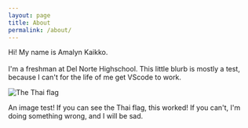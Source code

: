```yaml
---
layout: page
title: About
permalink: /about/
---
```


Hi! My name is Amalyn Kaikko.   
<br>I'm a freshman at Del Norte Highschool. This little blurb is mostly a test, because I can't for the life of me get VScode to work.   

![The Thai flag](https://www.google.com/url?sa=i&url=https%3A%2F%2Fen.wikipedia.org%2Fwiki%2FFlag_of_Thailand&psig=AOvVaw2Tt4_fzskfLAi6ZXR5w_gY&ust=1734122283231000&source=images&cd=vfe&opi=89978449&ved=0CBQQjRxqFwoTCKD2-IaLo4oDFQAAAAAdAAAAABAQ)   

An image test! If you can see the Thai flag, this worked! If you can't, I'm doing something wrong, and I will be sad.
